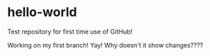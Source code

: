 # hello-world
Test repository for first time use of GitHub!

Working on my first branch!  Yay!
Why doesn't it show changes????
